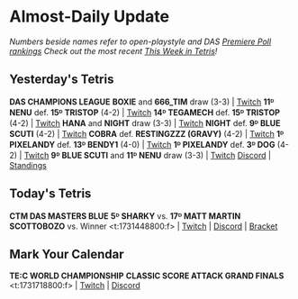 # Almost-Daily Update
*Numbers beside names refer to open-playstyle and DAS [Premiere Poll rankings](https://docs.google.com/document/d/1Mmn24edltEMq6vdxZxhIAfyUS6F5SwlqIuQ6OmnVsi8/edit?tab=t.0)*
*Check out the most recent [This Week in Tetris](https://www.thisweekintetris.com/2024/10/this-week-in-tetris-september-17.html)!*
## Yesterday's Tetris
**DAS CHAMPIONS LEAGUE**
**BOXIE** and **666_TIM** draw (3-3) | [Twitch](https://www.twitch.tv/videos/2299253277?t=00h13m33s)
**11ᴰ NENU** def. **15ᴰ TRISTOP** (4-2) | [Twitch](https://www.twitch.tv/videos/2299253277?t=01h21m26s)
**14ᴰ TEGAMECH** def. **15ᴰ TRISTOP** (4-2) | [Twitch](https://www.twitch.tv/videos/2299253277?t=02h16m21s)
**HANA** and **NIGHT** draw (3-3) | [Twitch](https://www.twitch.tv/videos/2299481341?t=00h14m09s)
**NIGHT** def. **9ᴰ BLUE SCUTI** (4-2) | [Twitch](https://www.twitch.tv/videos/2299481341?t=01h18m32s)
**COBRA** def. **RESTINGZZZ (GRAVY)** (4-2) | [Twitch](https://www.twitch.tv/videos/2299481341?t=02h04m41s)
**1ᴰ PIXELANDY** def. **13ᴰ BENDY1** (4-0) | [Twitch](https://www.twitch.tv/videos/2299481341?t=03h23m54s)
**1ᴰ PIXELANDY** def. **3ᴰ DOG** (4-2) | [Twitch](https://www.twitch.tv/videos/2299481341?t=04h04m33s)
**9ᴰ BLUE SCUTI** and **11ᴰ NENU** draw (3-3) | [Twitch](https://www.twitch.tv/videos/2299762330?t=00h12m49s)
[Discord](https://discord.gg/WQ2pQXZa3X) | [Standings](https://docs.google.com/spreadsheets/d/1nEN0MAbueG36UDkpfUsPZEmAMuKif6IcLAmJ8iZhCe8/edit?gid=681352137#gid=681352137)

## Today's Tetris
**CTM DAS MASTERS BLUE**
**5ᴰ SHARKY** vs. **17ᴰ MATT MARTIN**
**SCOTTOBOZO** vs. Winner
<t:1731448800:f> | [Twitch](https://www.twitch.tv/monthlytetris) | [Discord](https://go.ctm.gg/discord) | [Bracket](https://go.ctm.gg/event/ctm-das-masters-october-2024/das-masters/)

## Mark Your Calendar
**TE:C WORLD CHAMPIONSHIP**
**CLASSIC SCORE ATTACK GRAND FINALS**
<t:1731718800:f> | [Twitch](https://www.twitch.tv/classictetris) | [Discord](https://discord.com/invite/enhance)
